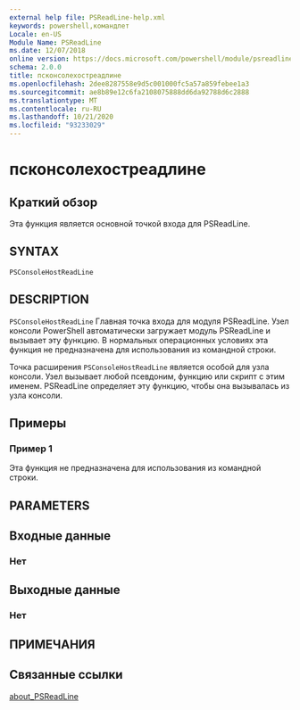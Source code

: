 ```yaml
---
external help file: PSReadLine-help.xml
keywords: powershell,командлет
Locale: en-US
Module Name: PSReadLine
ms.date: 12/07/2018
online version: https://docs.microsoft.com/powershell/module/psreadline/psconsolehostreadline?view=powershell-5.1&WT.mc_id=ps-gethelp
schema: 2.0.0
title: псконсолехостреадлине
ms.openlocfilehash: 2dee8287558e9d5c001000fc5a57a859febee1a3
ms.sourcegitcommit: ae8b89e12c6fa2108075888dd6da92788d6c2888
ms.translationtype: MT
ms.contentlocale: ru-RU
ms.lasthandoff: 10/21/2020
ms.locfileid: "93233029"
---
```

# псконсолехостреадлине

## Краткий обзор
Эта функция является основной точкой входа для PSReadLine.

## SYNTAX

```
PSConsoleHostReadLine
```

## DESCRIPTION

`PSConsoleHostReadLine` Главная точка входа для модуля PSReadLine. Узел консоли PowerShell автоматически загружает модуль PSReadLine и вызывает эту функцию. В нормальных операционных условиях эта функция не предназначена для использования из командной строки.

Точка расширения `PSConsoleHostReadLine` является особой для узла консоли. Узел вызывает любой псевдоним, функцию или скрипт с этим именем. PSReadLine определяет эту функцию, чтобы она вызывалась из узла консоли.

## Примеры

### Пример 1

Эта функция не предназначена для использования из командной строки.

## PARAMETERS

## Входные данные

### Нет

## Выходные данные

### Нет

## ПРИМЕЧАНИЯ

## Связанные ссылки

[about_PSReadLine](./About/about_PSReadLine.md)
